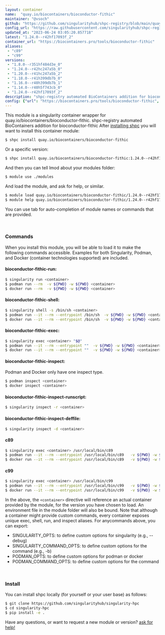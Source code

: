 ```yaml
---
layout: container
name:  "quay.io/biocontainers/bioconductor-fithic"
maintainer: "@vsoch"
github: "https://github.com/singularityhub/shpc-registry/blob/main/quay.io/biocontainers/bioconductor-fithic/container.yaml"
config_url: "https://raw.githubusercontent.com/singularityhub/shpc-registry/main/quay.io/biocontainers/bioconductor-fithic/container.yaml"
updated_at: "2023-06-24 03:05:20.857718"
latest: "1.24.0--r42hf17093f_2"
container_url: "https://biocontainers.pro/tools/bioconductor-fithic"
aliases:
 - "c89"
 - "c99"
versions:
 - "1.8.0--r351hf484d3e_0"
 - "1.24.0--r42hc247a5b_0"
 - "1.20.0--r41hc247a5b_2"
 - "1.18.0--r41h399db7b_0"
 - "1.16.0--r40h399db7b_1"
 - "1.14.0--r40h5f743cb_0"
 - "1.24.0--r42hf17093f_2"
description: "shpc-registry automated BioContainers addition for bioconductor-fithic"
config: {"url": "https://biocontainers.pro/tools/bioconductor-fithic", "maintainer": "@vsoch", "description": "shpc-registry automated BioContainers addition for bioconductor-fithic", "latest": {"1.24.0--r42hf17093f_2": "sha256:7b885df90be9f0d076143108302256a5dc079ad8e3da121970f28e7a4b87e18b"}, "tags": {"1.8.0--r351hf484d3e_0": "sha256:fdacd86bff25ae93ff36ed55acac886d5fbc93a084e12e4bd19aab9ed35176c1", "1.24.0--r42hc247a5b_0": "sha256:3023fd7844ea97769343c4ce5879006940b3f64ac66489db25f9a170d6b4813e", "1.20.0--r41hc247a5b_2": "sha256:7e88980c0dc939d0b08b17299b8272aa4d60e9cd81c7ddb95dc1c6bde475269c", "1.18.0--r41h399db7b_0": "sha256:7030bcca8e2dbf049f352023b4892ca6d6a096d2d4077a6ca2499e37bf6cf6c4", "1.16.0--r40h399db7b_1": "sha256:f40968c41e01fdda2b906d5236f266a3ba448dece5135a1fcaaa69bf231308d6", "1.14.0--r40h5f743cb_0": "sha256:d176950b2f934359a7d1d1593bcd2f0a7b2602c13eb3b785369813f209b0891d", "1.24.0--r42hf17093f_2": "sha256:7b885df90be9f0d076143108302256a5dc079ad8e3da121970f28e7a4b87e18b"}, "docker": "quay.io/biocontainers/bioconductor-fithic", "aliases": {"c89": "/usr/local/bin/c89", "c99": "/usr/local/bin/c99"}}
---
```


This module is a singularity container wrapper for quay.io/biocontainers/bioconductor-fithic.
shpc-registry automated BioContainers addition for bioconductor-fithic
After [installing shpc](#install) you will want to install this container module:


```bash
$ shpc install quay.io/biocontainers/bioconductor-fithic
```

Or a specific version:

```bash
$ shpc install quay.io/biocontainers/bioconductor-fithic:1.24.0--r42hf17093f_2
```

And then you can tell lmod about your modules folder:

```bash
$ module use ./modules
```

And load the module, and ask for help, or similar.

```bash
$ module load quay.io/biocontainers/bioconductor-fithic/1.24.0--r42hf17093f_2
$ module help quay.io/biocontainers/bioconductor-fithic/1.24.0--r42hf17093f_2
```

You can use tab for auto-completion of module names or commands that are provided.

<br>

### Commands

When you install this module, you will be able to load it to make the following commands accessible.
Examples for both Singularity, Podman, and Docker (container technologies supported) are included.

#### bioconductor-fithic-run:

```bash
$ singularity run <container>
$ podman run --rm  -v ${PWD} -w ${PWD} <container>
$ docker run --rm  -v ${PWD} -w ${PWD} <container>
```

#### bioconductor-fithic-shell:

```bash
$ singularity shell -s /bin/sh <container>
$ podman run --it --rm --entrypoint /bin/sh  -v ${PWD} -w ${PWD} <container>
$ docker run --it --rm --entrypoint /bin/sh  -v ${PWD} -w ${PWD} <container>
```

#### bioconductor-fithic-exec:

```bash
$ singularity exec <container> "$@"
$ podman run --it --rm --entrypoint ""  -v ${PWD} -w ${PWD} <container> "$@"
$ docker run --it --rm --entrypoint ""  -v ${PWD} -w ${PWD} <container> "$@"
```

#### bioconductor-fithic-inspect:

Podman and Docker only have one inspect type.

```bash
$ podman inspect <container>
$ docker inspect <container>
```

#### bioconductor-fithic-inspect-runscript:

```bash
$ singularity inspect -r <container>
```

#### bioconductor-fithic-inspect-deffile:

```bash
$ singularity inspect -d <container>
```


#### c89

```bash
$ singularity exec <container> /usr/local/bin/c89
$ podman run --it --rm --entrypoint /usr/local/bin/c89   -v ${PWD} -w ${PWD} <container> -c " $@"
$ docker run --it --rm --entrypoint /usr/local/bin/c89   -v ${PWD} -w ${PWD} <container> -c " $@"
```


#### c99

```bash
$ singularity exec <container> /usr/local/bin/c99
$ podman run --it --rm --entrypoint /usr/local/bin/c99   -v ${PWD} -w ${PWD} <container> -c " $@"
$ docker run --it --rm --entrypoint /usr/local/bin/c99   -v ${PWD} -w ${PWD} <container> -c " $@"
```



In the above, the `<container>` directive will reference an actual container provided
by the module, for the version you have chosen to load. An environment file in the
module folder will also be bound. Note that although a container
might provide custom commands, every container exposes unique exec, shell, run, and
inspect aliases. For anycommands above, you can export:

 - SINGULARITY_OPTS: to define custom options for singularity (e.g., --debug)
 - SINGULARITY_COMMAND_OPTS: to define custom options for the command (e.g., -b)
 - PODMAN_OPTS: to define custom options for podman or docker
 - PODMAN_COMMAND_OPTS: to define custom options for the command

<br>

### Install

You can install shpc locally (for yourself or your user base) as follows:

```bash
$ git clone https://github.com/singularityhub/singularity-hpc
$ cd singularity-hpc
$ pip install -e .
```

Have any questions, or want to request a new module or version? [ask for help!](https://github.com/singularityhub/singularity-hpc/issues)